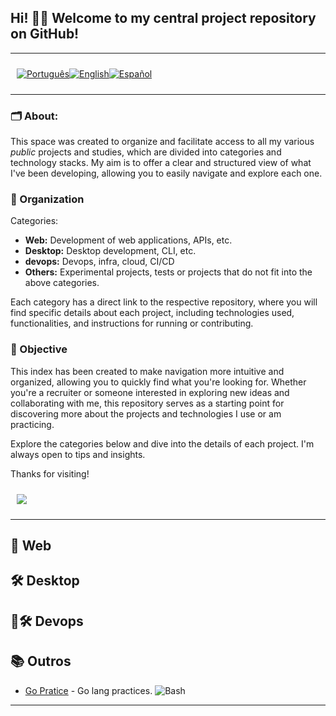 <p align="center">
  <h2>
    Hi! 👋🏻 Welcome to my central project repository on GitHub!  
  </h2>
</p>

---

<div style="display: flex; align-items: center; padding: 10px;">
  <span>
    <a href="https://github.com/rocunha09/rocunha09">
      <img src="https://img.shields.io/badge/-Português-green?style=for-the-badge" alt="Português">
    </a>
  </span>

  <span>
    <a href="https://github.com/rocunha09/rocunha09/blob/main/README_EN.md">
      <img src="https://img.shields.io/badge/-English-blue?style=for-the-badge" alt="English">
    </a>
  </span>

  <span>
    <a href="https://github.com/rocunha09/rocunha09/blob/main/README_ES.md">
      <img src="https://img.shields.io/badge/-Español-red?style=for-the-badge" alt="Español">
    </a>
  </span>
</div>

---

### 🗂️ About:
This space was created to organize and facilitate access to all my various *public* projects and studies, which are divided into categories and technology stacks. My aim is to offer a clear and structured view of what I've been developing, allowing you to easily navigate and explore each one.

### 📌  Organization
Categories:
<ul>
  <li>
    <strong>Web:</strong> Development of web applications, APIs, etc.
  </li>
  <li>
    <strong>Desktop:</strong> Desktop development, CLI, etc.
  <li>
    <strong>devops:</strong> Devops, infra, cloud, CI/CD
  </li>
  <li>
    <strong>Others:</strong> Experimental projects, tests or projects that do not fit into the above categories.
  </li>
</ul>

Each category has a direct link to the respective repository, where you will find specific details about each project, including technologies used, functionalities, and instructions for running or contributing.

### 🎯 Objective

This index has been created to make navigation more intuitive and organized, allowing you to quickly find what you're looking for. Whether you're a recruiter or someone interested in exploring new ideas and collaborating with me, this repository serves as a starting point for discovering more about the projects and technologies I use or am practicing.

Explore the categories below and dive into the details of each project.
I'm always open to tips and insights.

Thanks for visiting!


<div style="display: flex; align-items: center; padding: 10px;">
  <span>
    <a href="https://www.linkedin.com/in/rafaelcunha09/" target="_blank">
      <img src="https://img.shields.io/badge/LinkedIn-0077B5?style=for-the-badge&logo=linkedin&logoColor=white"/>
    </a>
  </span>
</div>

---

## 🚀 Web

## 🛠️ Desktop

## 🚀🛠️ Devops

## 📚 Outros

- [Go Pratice](https://github.com/rocunha09/go_pratice/blob/main/README_EN.md) - Go lang practices. ![Bash](https://img.shields.io/badge/Go-1.23.0-blue)

---

